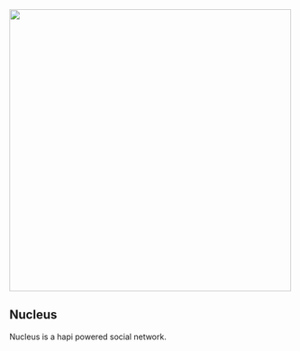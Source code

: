 <img src="https://www.jarrodyellets.com/images/nucleusLogo.png" width="500px" />

## Nucleus

Nucleus is a hapi powered social network.  
